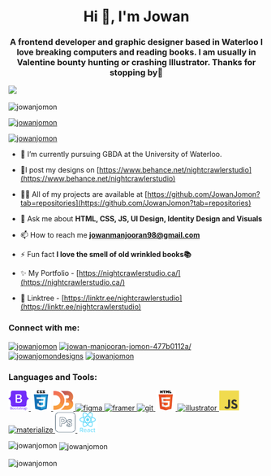<h1 align="center">Hi 👋, I'm Jowan</h1>
<h3 align="center">A frontend developer and graphic designer based in Waterloo I love breaking computers and reading books. I am usually in Valentine bounty hunting or crashing Illustrator. Thanks for stopping by🍄</h3>

<img src="https://media0.giphy.com/media/gfld3S4CsRXRZjqEj3/giphy.gif?cid=ecf05e478dv07pols6ocfjuf0k7g1raeh7oyrkp5u3qemcuq&rid=giphy.gif&ct=g">

<p align="left"> <img src="https://komarev.com/ghpvc/?username=jowanjomon&label=Profile%20views&color=0e75b6&style=flat" alt="jowanjomon" /> </p>

<p align="left"> <a href="https://github.com/ryo-ma/github-profile-trophy"><img src="https://github-profile-trophy.vercel.app/?username=jowanjomon" alt="jowanjomon" /></a> </p>

<p align="left"> <a href="https://twitter.com/jowanjomon" target="blank"><img src="https://img.shields.io/twitter/follow/jowanjomon?logo=twitter&style=for-the-badge" alt="jowanjomon" /></a> </p>

- 🔭 I’m currently pursuing GBDA at the University of Waterloo.

- 🚀I post my designs on [https://www.behance.net/nightcrawlerstudio](https://www.behance.net/nightcrawlerstudio)

- 👨‍💻 All of my projects are available at [https://github.com/JowanJomon?tab=repositories](https://github.com/JowanJomon?tab=repositories)

- 💬 Ask me about **HTML, CSS, JS, UI Design, Identity Design and Visuals**

- 📫 How to reach me **jowanmanjooran98@gmail.com**

- ⚡ Fun fact **I love the smell of old wrinkled books📚**

- ✨  My Portfolio - [https://nightcrawlerstudio.ca/](https://nightcrawlerstudio.ca/)

- 🌳  Linktree - [https://linktr.ee/nightcrawlerstudio](https://linktr.ee/nightcrawlerstudio)


<h3 align="left">Connect with me:</h3>
<p align="left">
<a href="https://twitter.com/jowanjomon" target="blank"><img align="center" src="https://raw.githubusercontent.com/rahuldkjain/github-profile-readme-generator/master/src/images/icons/Social/twitter.svg" alt="jowanjomon" height="30" width="40" /></a>
<a href="https://linkedin.com/in/jowanjomon" target="blank"><img align="center" src="https://raw.githubusercontent.com/rahuldkjain/github-profile-readme-generator/master/src/images/icons/Social/linked-in-alt.svg" alt="jowan-manjooran-jomon-477b0112a/" height="30" width="40" /></a>
<a href="https://www.instagram.com/nightcrawlerstudio" target="blank"><img align="center" src="https://raw.githubusercontent.com/rahuldkjain/github-profile-readme-generator/master/src/images/icons/Social/instagram.svg" alt="jowanjomondesigns" height="30" width="40" /></a>
<a href="https://www.behance.net/jowanjomon" target="blank"><img align="center" src="https://raw.githubusercontent.com/rahuldkjain/github-profile-readme-generator/master/src/images/icons/Social/behance.svg" alt="jowanjomon" height="30" width="40" /></a>
</p>

<h3 align="left">Languages and Tools:</h3>
<p align="left"> <a href="https://getbootstrap.com" target="_blank" rel="noreferrer"> <img src="https://raw.githubusercontent.com/devicons/devicon/master/icons/bootstrap/bootstrap-plain-wordmark.svg" alt="bootstrap" width="40" height="40"/> </a> <a href="https://www.w3schools.com/css/" target="_blank" rel="noreferrer"> <img src="https://raw.githubusercontent.com/devicons/devicon/master/icons/css3/css3-original-wordmark.svg" alt="css3" width="40" height="40"/> </a> <a href="https://d3js.org/" target="_blank" rel="noreferrer"> <img src="https://raw.githubusercontent.com/devicons/devicon/master/icons/d3js/d3js-original.svg" alt="d3js" width="40" height="40"/> </a> <a href="https://www.figma.com/" target="_blank" rel="noreferrer"> <img src="https://www.vectorlogo.zone/logos/figma/figma-icon.svg" alt="figma" width="40" height="40"/> </a> <a href="https://www.framer.com/" target="_blank" rel="noreferrer"> <img src="https://www.vectorlogo.zone/logos/framer/framer-icon.svg" alt="framer" width="40" height="40"/> </a> <a href="https://git-scm.com/" target="_blank" rel="noreferrer"> <img src="https://www.vectorlogo.zone/logos/git-scm/git-scm-icon.svg" alt="git" width="40" height="40"/> </a> <a href="https://www.w3.org/html/" target="_blank" rel="noreferrer"> <img src="https://raw.githubusercontent.com/devicons/devicon/master/icons/html5/html5-original-wordmark.svg" alt="html5" width="40" height="40"/> </a> <a href="https://www.adobe.com/in/products/illustrator.html" target="_blank" rel="noreferrer"> <img src="https://www.vectorlogo.zone/logos/adobe_illustrator/adobe_illustrator-icon.svg" alt="illustrator" width="40" height="40"/> </a> <a href="https://developer.mozilla.org/en-US/docs/Web/JavaScript" target="_blank" rel="noreferrer"> <img src="https://raw.githubusercontent.com/devicons/devicon/master/icons/javascript/javascript-original.svg" alt="javascript" width="40" height="40"/> </a> <a href="https://materializecss.com/" target="_blank" rel="noreferrer"> <img src="https://raw.githubusercontent.com/prplx/svg-logos/5585531d45d294869c4eaab4d7cf2e9c167710a9/svg/materialize.svg" alt="materialize" width="40" height="40"/> </a> <a href="https://www.photoshop.com/en" target="_blank" rel="noreferrer"> <img src="https://raw.githubusercontent.com/devicons/devicon/master/icons/photoshop/photoshop-line.svg" alt="photoshop" width="40" height="40"/> </a> <a href="https://reactjs.org/" target="_blank" rel="noreferrer"> <img src="https://raw.githubusercontent.com/devicons/devicon/master/icons/react/react-original-wordmark.svg" alt="react" width="40" height="40"/> </a> </p>

<p><img align="left" src="https://github-readme-stats.vercel.app/api/top-langs?username=jowanjomon&show_icons=true&locale=en&layout=compact" alt="jowanjomon" /></p>

<p>&nbsp;<img align="center" src="https://github-readme-stats.vercel.app/api?username=jowanjomon&show_icons=true&locale=en" alt="jowanjomon" /></p>

<p><img align="center" src="https://github-readme-streak-stats.herokuapp.com/?user=jowanjomon&" alt="jowanjomon" /></p>
